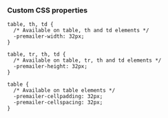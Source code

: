 ### Custom CSS properties

    table, th, td {
      /* Available on table, th and td elements */
      -premailer-width: 32px;
    }

    table, tr, th, td {
      /* Available on table, tr, th and td elements */
      -premailer-height: 32px;
    }

    table {
      /* Available on table elements */
      -premailer-cellpadding: 32px;
      -premailer-cellspacing: 32px;
    }
